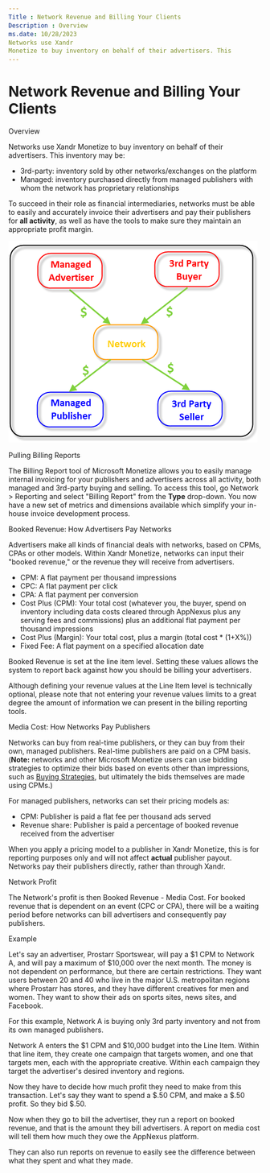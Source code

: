```yaml
---
Title : Network Revenue and Billing Your Clients
Description : Overview
ms.date: 10/28/2023
Networks use Xandr
Monetize to buy inventory on behalf of their advertisers. This
---
```



# Network Revenue and Billing Your Clients



Overview

Networks use Xandr
Monetize to buy inventory on behalf of their advertisers. This
inventory may be:

- 3rd-party: inventory sold by other networks/exchanges on the platform
- Managed: inventory purchased directly from managed publishers with
  whom the network has proprietary relationships

To succeed in their role as financial intermediaries, networks must be
able to easily and accurately invoice their advertisers and pay their
publishers for **all activity**, as well as have the tools to make sure
they maintain an appropriate profit margin.

![activity diagram](media/activity-diagram.png)



Pulling Billing Reports

The Billing Report tool of Microsoft Monetize allows
you to easily manage internal invoicing for your publishers and
advertisers across all activity, both managed and 3rd-party buying and
selling. To access this tool, go
Network 
\>  Reporting and select
"Billing Report" from the **Type** drop-down. You now have a new set of
metrics and dimensions available which simplify your in-house invoice
development process.

Booked Revenue: How Advertisers Pay Networks

Advertisers make all kinds of financial deals with networks, based on
CPMs, CPAs or other models. Within Xandr
Monetize, networks can input their "booked revenue," or the
revenue they will receive from advertisers.

- CPM: A flat payment per thousand impressions
- CPC: A flat payment per click
- CPA: A flat payment per conversion
- Cost Plus (CPM): Your total cost (whatever you, the buyer, spend on
  inventory including data costs cleared through
  AppNexus plus any serving fees and
  commissions) plus an additional flat payment per thousand impressions
- Cost Plus (Margin): Your total cost, plus a margin (total cost \*
  (1+X%))
- Fixed Fee: A flat payment on a specified allocation date

Booked Revenue is set at the line item level. Setting these values
allows the system to report back against how you should be billing your
advertisers.

Although defining your revenue values at the Line Item level is
technically optional, please note that not entering your revenue values
limits to a great degree the amount of information we can present in the
billing reporting tools.

Media Cost: How Networks Pay Publishers

Networks can buy from real-time publishers, or they can buy from their
own, managed publishers. Real-time publishers are paid on a CPM basis.
(<b>Note:</b> networks and other Microsoft Monetize users
can use bidding strategies to optimize their bids based on events other
than impressions, such as
<a href="buying-strategies.md" class="xref">Buying Strategies</a>, but
ultimately the bids themselves are made using CPMs.)

For managed publishers, networks can set their pricing models as:

- CPM: Publisher is paid a flat fee per thousand ads served
- Revenue share: Publisher is paid a percentage of booked revenue
  received from the advertiser

When you apply a pricing model to a publisher in Xandr
Monetize, this is for reporting purposes only and will not affect
**actual** publisher payout. Networks pay their publishers directly,
rather than through Xandr.

Network Profit

The Network's profit is then Booked Revenue - Media Cost. For booked
revenue that is dependent on an event (CPC or CPA), there will be a
waiting period before networks can bill advertisers and consequently pay
publishers.

Example

Let's say an advertiser, Prostarr Sportswear, will pay a $1 CPM to
Network A, and will pay a maximum of $10,000 over the next month. The
money is not dependent on performance, but there are certain
restrictions. They want users between 20 and 40 who live in the major
U.S. metropolitan regions where Prostarr has stores, and they have
different creatives for men and women. They want to show their ads on
sports sites, news sites, and Facebook.

For this example, Network A is buying only 3rd party inventory and not
from its own managed publishers.

Network A enters the $1 CPM and $10,000 budget into the Line Item.
Within that line item, they create one campaign that targets women, and
one that targets men, each with the appropriate creative. Within each
campaign they target the advertiser's desired inventory and regions.

Now they have to decide how much profit they need to make from this
transaction. Let's say they want to spend a $.50 CPM, and make a $.50
profit. So they bid $.50.

Now when they go to bill the advertiser, they run a report on booked
revenue, and that is the amount they bill advertisers. A report on media
cost will tell them how much they owe the
AppNexus platform.

They can also run reports on revenue to easily see the difference
between what they spent and what they made.




